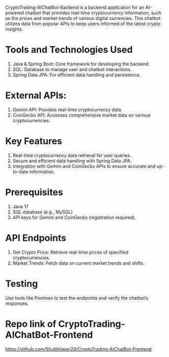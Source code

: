 CryptoTrading-AIChatBot-Backend is a backend application for an AI-powered chatbot that provides real-time cryptocurrency information, 
such as the prices and market trends of various digital currencies. 
This chatbot utilizes data from popular APIs to keep users informed of the latest crypto insights.

# Tools and Technologies Used
1) Java & Spring Boot: Core framework for developing the backend.
2) SQL: Database to manage user and chatbot interactions.
3) Spring Data JPA: For efficient data handling and persistence.

# External APIs:
1) Gemini API: Provides real-time cryptocurrency data.
2) CoinGecko API: Accesses comprehensive market data on various cryptocurrencies.

# Key Features
1) Real-time cryptocurrency data retrieval for user queries.
2) Secure and efficient data handling with Spring Data JPA.
3) Integration with Gemini and CoinGecko APIs to ensure accurate and up-to-date information.

# Prerequisites
1) Java 17
2) SQL database (e.g., MySQL)
3) API keys for Gemini and CoinGecko (registration required).

# API Endpoints
1) Get Crypto Price: Retrieve real-time prices of specified cryptocurrencies.
2) Market Trends: Fetch data on current market trends and shifts.

# Testing
Use tools like Postman to test the endpoints and verify the chatbot’s responses.

# Repo link of CryptoTrading-AIChatBot-Frontend
https://github.com/Shubhtiwari29/CryptoTrading-AIChatBot-Frontend
